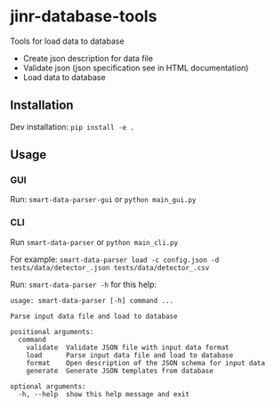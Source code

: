 # jinr-database-tools
Tools for load data to database

* Create json description for data file
* Validate json (json specification see in HTML documentation)
* Load data to database

## Installation

Dev installation: `pip install -e .`

## Usage

### GUI

Run: `smart-data-parser-gui` or `python main_gui.py`

### CLI

Run `smart-data-parser` or `python main_cli.py`

For example: 
`smart-data-parser load -c config.json -d tests/data/detector_.json tests/data/detector_.csv`

Run: `smart-data-parser -h` for this help:
```
usage: smart-data-parser [-h] command ...

Parse input data file and load to database

positional arguments:
  command
    validate  Validate JSON file with input data format
    load      Parse input data file and load to database
    format    Open description of the JSON schema for input data
    generate  Generate JSON templates from database

optional arguments:
  -h, --help  show this help message and exit
```
